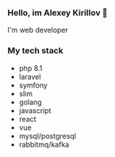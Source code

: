 ### Hello, im Alexey Kirillov 👋

I'm web developer

### My tech stack
* php 8.1
* laravel
* symfony
* slim
* golang
* javascript
* react
* vue
* mysql/postgresql
* rabbitmq/kafka
